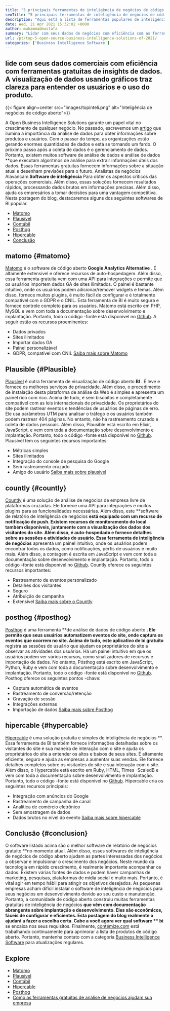 ```yaml
---
title: "5 principais ferramentas de inteligência de negócios de código aberto de 2021" 
seoTitle: "5 principais ferramentas de inteligência de negócios de código aberto de 2021" 
description: "Aqui está a lista de ferramentas populares de inteligência de negócios de código aberto com recursos e documentação ricos. Estes são Matomo, plausíveis, contados e muito mais." 
date: Wed, 21 Apr 2021 15:32:02 +0000
author: muhammadmustafa
summary: "Lidar com seus dados de negócios com eficiência com as ferramentas gratuitas de insights de dados. A visualização de dados usando gráficos traz clareza para entender os usuários e o uso do produto." 
url: /pt/top-5-open-source-business-intelligence-solutions-of-2021/
categories: ['Business Intelligence Software']
---
```


## lide com seus dados comerciais com eficiência com ferramentas gratuitas de insights de dados. A visualização de dados usando gráficos traz clareza para entender os usuários e o uso do produto.

{{< figure align=center src="images/topinteli.png" alt="Inteligência de negócios de código aberto">}}

A Open Business Intelligence Solutions garante um papel vital no crescimento de qualquer negócio. No passado, escrevemos um [artigo][1] que ilumina a importância da análise de dados para obter informações sobre produtos e usuários. Com o passar do tempo, as organizações estão gerando enormes quantidades de dados e está se tornando um fardo. O próximo passo após a coleta de dados é o gerenciamento de dados. Portanto, existem muitos software de análise de dados e análise de dados **que executam algoritmos de análise para extrair informações úteis dos dados. Essas ferramentas gratuitas fornecem informações sobre a situação atual e desenham previsões para o futuro. Analistas de negócios Alavancam  **Software de inteligência**   Para obter os aspectos críticos das operações comerciais. Além disso, essas soluções fornecem resultados rápidos, processando dados brutos em informações precisas. Além disso, ajuda os empresários a tomar decisões para uma vantagem competitiva. Nesta postagem do blog, destacaremos alguns dos seguintes softwares de BI popular.
  * [Matomo][2]
  * [Plausível][3]
  * [Contábil][4]
  * [Posthog][5]
  * [Hipercable][6]
  * [Conclusão][7]

## matomo   {#matomo}
[Matomo][8] é o software de código aberto **Google Analytics Alternative** . É altamente extensível e oferece recursos de auto-hospedagem. Além disso, essa ferramenta gratuita vem com uma API para integrações e permite que os usuários importem dados GA de sites ilimitados. O painel é bastante intuitivo, onde os usuários podem adicionar/remover widgets e temas. Além disso, fornece muitos plugins, é muito fácil de configurar e é totalmente compatível com o GDPR e o CNIL. Esta ferramenta de BI é muito segura e fornece controle completo para os usuários. Matomo está escrito em PHP, MySQL e vem com toda a documentação sobre desenvolvimento e implantação. Portanto, todo o código -fonte está disponível no [Github][9].
A seguir estão os recursos proeminentes:
  * Dados privados
  * Sites ilimitados
  * Importar dados GA
  * Painel personalizável
  * GDPR, compatível com CNIL
[Saiba mais sobre Matomo][10]

## Plausible   {#Plausible}
[Plausível][11] é outra ferramenta de visualização de código aberto **BI** . É leve e fornece os melhores serviços de privacidade. Além disso, o procedimento de instalação desta plataforma de análise da Web é simples e apresenta um painel rico com rico. Acima de tudo, é sem biscoitos e completamente compatível com as leis internacionais de privacidade. Os proprietários do site podem rastrear eventos e tendências de usuários de páginas de erro. Ele usa parâmetros UTM para analisar o tráfego e os usuários também podem rastrear 404 páginas. No entanto, não há rastreamento cruzado e coleta de dados pessoais. Além disso, Plausible está escrito em Elixir, JavaScript, e vem com toda a documentação sobre desenvolvimento e implantação. Portanto, todo o código -fonte está disponível no [Github][12].
Plausível tem os seguintes recursos importantes:
  * Métricas simples
  * Sites ilimitados
  * Integração do console de pesquisa do Google
  * Sem rastreamento cruzado
  * Amigo do usuário
[Saiba mais sobre plausível][13]

## countly   {#countly}
[Countly][14] é uma solução de análise de negócios de empresa livre de plataformas cruzadas. Ele fornece uma API para integrações e muitos plugins para as funcionalidades necessárias. Além disso, este **software de relatório de inteligência de negócios  **está equipado com um recurso de notificação de push. Existem recursos de monitoramento do local também disponíveis, juntamente com a visualização dos dados dos visitantes do site. Além disso, é auto-hospedado e fornece detalhes sobre as sessões e atividades do usuário. Essa ferramenta de inteligência de negócios**   apresenta um painel intuitivo, onde os usuários podem encontrar todos os dados, como notificações, perfis de usuários e muito mais. Além disso, a contagem é escrita em JavaScript e vem com toda a documentação sobre desenvolvimento e implantação. Portanto, todo o código -fonte está disponível no [Github][15].
Countly oferece os seguintes recursos importantes:
  * Rastreamento de eventos personalizado
  * Detalhes dos visitantes
  * Seguro
  * Atribuição de campanha
  * Extensível
[Saiba mais sobre o Countly][16]

## posthog   {#posthog}
[Posthog][17] é uma ferramenta **de análise de dados de código aberto **. Ele permite que seus usuários automatizem eventos do site, onde captura os eventos que ocorrem no site. Acima de tudo, este aplicativo de bi gratuito**  registra as sessões do usuário que ajudam os proprietários do site a observar as atividades dos usuários. Há um painel intuitivo em que os usuários podem ver vários recursos, como sinalizadores de recursos e importação de dados. No entanto, Pósthog está escrito em JavaScript, Python, Ruby e vem com toda a documentação sobre desenvolvimento e implantação. Portanto, todo o código -fonte está disponível no [Github][18].
Posthog oferece os seguintes pontos -chave:
  * Captura automática de eventos
  * Rastreamento de conversão/retenção
  * Gravação de sessão
  * Integrações externas
  * Importação de dados
[Saiba mais sobre Posthog][19]

## hipercable   {#hypercable}
[Hipercable][20] é uma solução gratuita e simples de inteligência de negócios **. Essa ferramenta de BI também fornece informações detalhadas sobre os visitantes do site e sua maneira de interação com o site e ajuda os proprietários do site a entender os altos e baixos de seus sites. É altamente eficiente, seguro e ajuda as empresas a aumentar suas vendas. Ele fornece detalhes completos sobre os visitantes do site e sua interação com o site. Além disso, o Hypercable está escrito em Ruby, HTML, Times -ScaledB e vem com toda a documentação sobre desenvolvimento e implantação. Portanto, todo o código -fonte está disponível no [Github][21].
Hipercable cria os seguintes recursos principais:
  * Integração com anúncios do Google
  * Rastreamento de campanha de canal
  * Analítica de comércio eletrônico
  * Sem amostragem de dados
  * Dados brutos no nível do evento
[Saiba mais sobre hipercable][20]

## Conclusão   {#conclusion}
O software listado acima são o melhor software de relatório de negócios gratuito **no momento atual. Além disso, esses softwares de inteligência de negócios de código aberto ajudam as partes interessadas dos negócios a observar e impulsionar o crescimento dos negócios. Neste mundo da tecnologia em rápido crescimento, é realmente importante acompanhar os dados. Existem várias fontes de dados e podem haver campanhas de marketing, pesquisas, plataformas de mídia social e muito mais. Portanto, é vital agir em tempo hábil para atingir os objetivos desejados. As pequenas empresas acham difícil instalar o software de inteligência de negócios para seus negócios em desenvolvimento devido ao seu custo e manutenção. Portanto, a comunidade de código aberto construiu muitas ferramentas gratuitas de inteligência de negócios  **que vêm com documentação abrangente sobre implantação e desenvolvimento. Eles são econômicos, fáceis de configurar e eficientes. Esta postagem do blog realmente o ajudará a fazer a escolha certa. Cabe a você agora ver qual software **  bi**  se encaixa nos seus requisitos.
Finalmente, [contémize.com][22] está trabalhando continuamente para aprimorar a lista de produtos de código aberto. Portanto, mantenha contato com a categoria [Business Intelligence Software][23] para atualizações regulares.

## Explore
  * [Matomo][8]
  * [Plausível][11]
  * [Contábil][14]
  * [Hipercable][20]
  * [Posthog][17]
  * [Como as ferramentas gratuitas de análise de negócios ajudam sua empresa][24]

  
[1]: https://blog.containerize.com/category/business-intelligence-software/
[2]: #Matomo
[3]: #Plausible
[4]: #Countly
[5]: #Posthog
[6]: #HyperCable
[7]: #Conclusion
[8]: https://products.containerize.com/business-intelligence/matomo
[9]: https://github.com/matomo-org/matomo
[10]: https://matomo.org/
[11]: https://products.containerize.com/business-intelligence/plausible
[12]: https://github.com/plausible/analytics
[13]: https://plausible.io/
[14]: https://products.containerize.com/business-intelligence/countly
[15]: https://github.com/countly/countly-server
[16]: https://count.ly/
[17]: https://products.containerize.com/business-intelligence/posthog
[18]: https://github.com/PostHog/posthog
[19]: https://posthog.com/
[20]: https://products.containerize.com/business-intelligence/hypercable
[21]: https://github.com/HyperCable/hypercable
[22]: https://www.containerize.com/
[23]: https://products.containerize.com/business-intelligence/
[24]: https://blog.containerize.com/2021/03/12/how-free-business-analytics-tools-assist-your-business/
